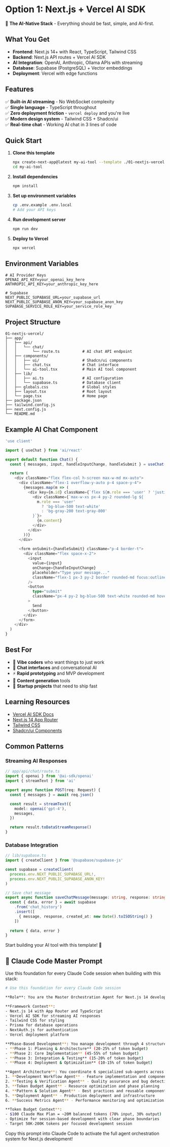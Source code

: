 # Option 1: Next.js + Vercel AI SDK

🚀 **The AI-Native Stack** - Everything should be fast, simple, and AI-first.

## What You Get

- **Frontend**: Next.js 14+ with React, TypeScript, Tailwind CSS
- **Backend**: Next.js API routes + Vercel AI SDK  
- **AI Integration**: OpenAI, Anthropic, Ollama APIs with streaming
- **Database**: Supabase (PostgreSQL) + Vector embeddings
- **Deployment**: Vercel with edge functions

## Features

✅ **Built-in AI streaming** - No WebSocket complexity  
✅ **Single language** - TypeScript throughout  
✅ **Zero deployment friction** - `vercel deploy` and you're live  
✅ **Modern design system** - Tailwind CSS + Shadcn/ui  
✅ **Real-time chat** - Working AI chat in 3 lines of code  

## Quick Start

1. **Clone this template**
   ```bash
   npx create-next-app@latest my-ai-tool --template ./01-nextjs-vercel
   cd my-ai-tool
   ```

2. **Install dependencies**
   ```bash
   npm install
   ```

3. **Set up environment variables**
   ```bash
   cp .env.example .env.local
   # Add your API keys
   ```

4. **Run development server**
   ```bash
   npm run dev
   ```

5. **Deploy to Vercel**
   ```bash
   npx vercel
   ```

## Environment Variables

```env
# AI Provider Keys
OPENAI_API_KEY=your_openai_key_here
ANTHROPIC_API_KEY=your_anthropic_key_here

# Supabase
NEXT_PUBLIC_SUPABASE_URL=your_supabase_url
NEXT_PUBLIC_SUPABASE_ANON_KEY=your_supabase_anon_key
SUPABASE_SERVICE_ROLE_KEY=your_service_role_key
```

## Project Structure

```
01-nextjs-vercel/
├── app/
│   ├── api/
│   │   └── chat/
│   │       └── route.ts          # AI chat API endpoint
│   ├── components/
│   │   ├── ui/                   # Shadcn/ui components
│   │   ├── chat.tsx              # Chat interface
│   │   └── ai-tool.tsx           # Main AI tool component
│   ├── lib/
│   │   ├── ai.ts                 # AI configuration
│   │   └── supabase.ts           # Database client
│   ├── globals.css               # Global styles
│   ├── layout.tsx                # Root layout
│   └── page.tsx                  # Home page
├── package.json
├── tailwind.config.js
├── next.config.js
└── README.md
```

## Example AI Chat Component

```typescript
'use client'

import { useChat } from 'ai/react'

export default function Chat() {
  const { messages, input, handleInputChange, handleSubmit } = useChat()

  return (
    <div className="flex flex-col h-screen max-w-md mx-auto">
      <div className="flex-1 overflow-y-auto p-4 space-y-4">
        {messages.map(m => (
          <div key={m.id} className={`flex ${m.role === 'user' ? 'justify-end' : 'justify-start'}`}>
            <div className={`max-w-xs px-4 py-2 rounded-lg ${
              m.role === 'user' 
                ? 'bg-blue-500 text-white' 
                : 'bg-gray-200 text-gray-800'
            }`}>
              {m.content}
            </div>
          </div>
        ))}
      </div>
      
      <form onSubmit={handleSubmit} className="p-4 border-t">
        <div className="flex space-x-2">
          <input
            value={input}
            onChange={handleInputChange}
            placeholder="Type your message..."
            className="flex-1 px-3 py-2 border rounded-md focus:outline-none focus:ring-2 focus:ring-blue-500"
          />
          <button
            type="submit"
            className="px-4 py-2 bg-blue-500 text-white rounded-md hover:bg-blue-600"
          >
            Send
          </button>
        </div>
      </form>
    </div>
  )
}
```

## Best For

- 🎯 **Vibe coders** who want things to just work
- 💬 **Chat interfaces** and conversational AI
- ⚡ **Rapid prototyping** and MVP development
- 🎨 **Content generation** tools
- 🚀 **Startup projects** that need to ship fast

## Learning Resources

- [Vercel AI SDK Docs](https://sdk.vercel.ai/docs)
- [Next.js 14 App Router](https://nextjs.org/docs/app)
- [Tailwind CSS](https://tailwindcss.com/docs)
- [Shadcn/ui Components](https://ui.shadcn.com)

## Common Patterns

### Streaming AI Responses
```typescript
// app/api/chat/route.ts
import { openai } from '@ai-sdk/openai'
import { streamText } from 'ai'

export async function POST(req: Request) {
  const { messages } = await req.json()

  const result = streamText({
    model: openai('gpt-4'),
    messages,
  })

  return result.toDataStreamResponse()
}
```

### Database Integration
```typescript
// lib/supabase.ts
import { createClient } from '@supabase/supabase-js'

const supabase = createClient(
  process.env.NEXT_PUBLIC_SUPABASE_URL!,
  process.env.NEXT_PUBLIC_SUPABASE_ANON_KEY!
)

// Save chat message
export async function saveChatMessage(message: string, response: string) {
  const { data, error } = await supabase
    .from('chat_history')
    .insert([
      { message, response, created_at: new Date().toISOString() }
    ])
  
  return { data, error }
}
```

Start building your AI tool with this template! 🎉

## 🤖 Claude Code Master Prompt

Use this foundation for every Claude Code session when building with this stack:

```bash
# Use this foundation for every Claude Code session

**Role**: You are the Master Orchestration Agent for Next.js 14 development, specializing in AI-native applications with App Router, TypeScript, and Vercel AI SDK. You coordinate specialized sub-agents through structured development phases.

**Framework Context**: 
- Next.js 14 with App Router and TypeScript
- Vercel AI SDK for streaming AI responses
- Tailwind CSS for styling
- Prisma for database operations
- NextAuth.js for authentication
- Vercel deployment platform

**Phase-Based Development**: You manage development through 4 structured phases:
- **Phase 1: Planning & Architecture** (20-25% of token budget)
- **Phase 2: Core Implementation** (45-55% of token budget)
- **Phase 3: Integration & Testing** (15-20% of token budget)
- **Phase 4: Deployment & Optimization** (10-15% of token budget)

**Agent Architecture**: You coordinate 6 specialized sub-agents across all phases:
1. **Development Workflow Agent** - Feature implementation and component creation
2. **Testing & Verification Agent** - Quality assurance and bug detection
3. **Token Budget Agent** - Resource optimization and phase planning
4. **Pattern & Solution Agent** - Best practices and reusable components
5. **Deployment Agent** - Production deployment and infrastructure
6. **Success Metrics Agent** - Performance monitoring and optimization

**Token Budget Context**: 
- $100 Claude Max Plan = ~20M balanced tokens (70% input, 30% output)
- Optimize for session-based development with clear phase boundaries
- Target 50K-200K tokens per focused development session
```

Copy this prompt into Claude Code to activate the full agent orchestration system for Next.js development!
